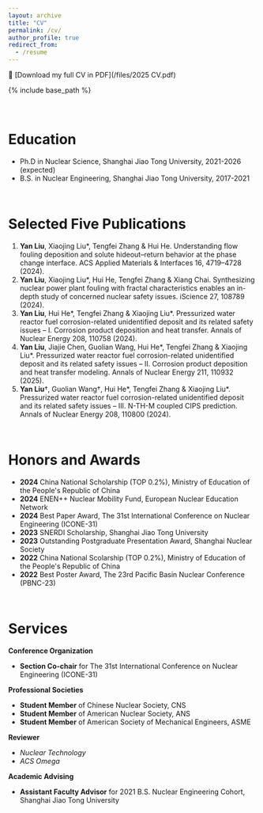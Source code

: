 ```yaml
---
layout: archive
title: "CV"
permalink: /cv/
author_profile: true
redirect_from:
  - /resume
---
```


📄 [Download my full CV in PDF](/files/2025 CV.pdf)

{% include base_path %}

<div style="height: 1.5em;"></div>

Education
======
* Ph.D in Nuclear Science, Shanghai Jiao Tong University, 2021-2026 (expected)
* B.S. in Nuclear Engineering, Shanghai Jiao Tong University, 2017-2021

<div style="height: 1.0em;"></div>

Selected Five Publications
======
1. **Yan Liu**, Xiaojing Liu\*, Tengfei Zhang & Hui He. Understanding flow fouling deposition and solute hideout–return behavior at the phase change interface. ACS Applied Materials & Interfaces 16, 4719–4728 (2024).
1. **Yan Liu**, Xiaojing Liu\*, Hui He, Tengfei Zhang & Xiang Chai. Synthesizing nuclear power plant fouling with fractal characteristics enables an in-depth study of concerned nuclear safety issues. iScience 27, 108789 (2024).
1. **Yan Liu**, Hui He\*, Tengfei Zhang & Xiaojing Liu\*. Pressurized water reactor fuel corrosion-related unidentified deposit and its related safety issues – I. Corrosion product deposition and heat transfer. Annals of Nuclear Energy 208, 110758 (2024).
1. **Yan Liu**, Jiajie Chen, Guolian Wang, Hui He\*, Tengfei Zhang & Xiaojing Liu\*. Pressurized water reactor fuel corrosion-related unidentified deposit and its related safety issues – II. Corrosion product deposition and heat transfer modeling. Annals of Nuclear Energy 211, 110932 (2025).
1. **Yan Liu**†, Guolian Wang†, Hui He\*, Tengfei Zhang & Xiaojing Liu\*. Pressurized water reactor fuel corrosion-related unidentified deposit and its related safety issues – III. N-TH-M coupled CIPS prediction. Annals of Nuclear Energy 208, 110800 (2024).

<div style="height: 1.0em;"></div>
  
Honors and Awards
======
* **2024** China National Scholarship (TOP 0.2%), Ministry of Education of the People's Republic of China
* **2024** ENEN++ Nuclear Mobility Fund, European Nuclear Education Network
* **2024** Best Paper Award, The 31st International Conference on Nuclear Engineering (ICONE-31)
* **2023** SNERDI Scholarship, Shanghai Jiao Tong University
* **2023** Outstanding Postgraduate Presentation Award, Shanghai Nuclear Society
* **2022** China National Scolarship (TOP 0.2%), Ministry of Education of the People's Republic of China
* **2022** Best Poster Award, The 23rd Pacific Basin Nuclear Conference (PBNC-23)

<div style="height: 1.0em;"></div>
  
Services
======
**Conference Organization**
* **Section Co-chair** for The 31st International Conference on Nuclear Engineering (ICONE-31)

**Professional Societies**
* **Student Member** of Chinese Nuclear Society, CNS
* **Student Member** of American Nuclear Society, ANS
* **Student Member** of American Society of Mechanical Engineers, ASME

**Reviewer**
* *Nuclear Technology*
* *ACS Omega*

**Academic Advising**
* **Assistant Faculty Advisor** for 2021 B.S. Nuclear Engineering Cohort, Shanghai Jiao Tong University
